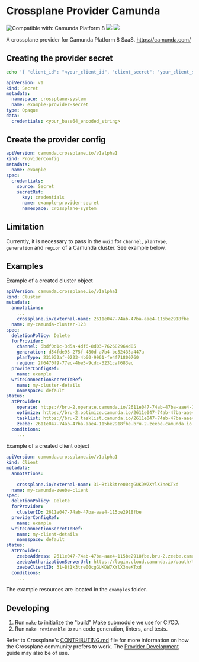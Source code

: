 # Crossplane Provider Camunda

![Compatible with: Camunda Platform 8](https://img.shields.io/badge/Compatible%20with-Camunda%20Platform%208-0072Ce)
[![](https://img.shields.io/badge/Community%20Extension-An%20open%20source%20community%20maintained%20project-FF4700)](https://github.com/camunda-community-hub/community)
[![](https://img.shields.io/badge/Lifecycle-Proof%20of%20Concept-blueviolet)](https://github.com/Camunda-Community-Hub/community/blob/main/extension-lifecycle.md#proof-of-concept-)

A crossplane provider for Camunda Platform 8 SaaS. https://camunda.com/

## Creating the provider secret

```bash
echo '{ "client_id": "<your_client_id", "client_secret": "your_client_secret" }' | base64
```

```yaml
apiVersion: v1
kind: Secret
metadata:
  namespace: crossplane-system
  name: example-provider-secret
type: Opaque
data:
  credentials: <your_base64_encoded_string>
```

## Create the provider config

```yaml
apiVersion: camunda.crossplane.io/v1alpha1
kind: ProviderConfig
metadata:
  name: example
spec:
  credentials:
    source: Secret
    secretRef:
      key: credentials
      name: example-provider-secret
      namespace: crossplane-system
```

## Limitation
Currently, it is necessary to pass in the `uuid` for `channel`, `planType`, `generation` and `region` of a Camunda cluster. See example below. 

## Examples

Example of a created cluster object
```yaml
apiVersion: camunda.crossplane.io/v1alpha1
kind: Cluster
metadata:
  annotations:
    ...
    crossplane.io/external-name: 2611e047-74ab-47ba-aae4-115be2918fbe
  name: my-camunda-cluster-123
spec:
  deletionPolicy: Delete
  forProvider:
    channel: 6bdf0d1c-3d5a-4df6-8d03-762682964d85
    generation: d54fde93-275f-480d-a7b4-bc52435a447a
    planType: 231932af-0223-4b60-9961-fe4f71800760
    region: 2f6470f9-77ec-4be5-9cdc-3231caf683ec
  providerConfigRef:
    name: example
  writeConnectionSecretToRef:
    name: my-cluster-details
    namespace: default
status:
  atProvider:
    operate: https://bru-2.operate.camunda.io/2611e047-74ab-47ba-aae4-115be2918fbe
    optimize: https://bru-2.optimize.camunda.io/2611e047-74ab-47ba-aae4-115be2918fbe
    tasklist: https://bru-2.tasklist.camunda.io/2611e047-74ab-47ba-aae4-115be2918fbe
    zeebe: 2611e047-74ab-47ba-aae4-115be2918fbe.bru-2.zeebe.camunda.io
  conditions:
    ...
```

Example of a created client object
```yaml
apiVersion: camunda.crossplane.io/v1alpha1
kind: Client
metadata:
  annotations:
    ...
    crossplane.io/external-name: 31~Bt1k3tre00cgGUKDW7XYlX3neKTxd
  name: my-camunda-zeebe-client
spec:
  deletionPolicy: Delete
  forProvider:
    clusterID: 2611e047-74ab-47ba-aae4-115be2918fbe
  providerConfigRef:
    name: example
  writeConnectionSecretToRef:
    name: my-client-details
    namespace: default
status:
  atProvider:
    zeebeAddress: 2611e047-74ab-47ba-aae4-115be2918fbe.bru-2.zeebe.camunda.io:443
    zeebeAuthorizationServerUrl: https://login.cloud.camunda.io/oauth/token
    zeebeClientID: 31~Bt1k3tre00cgGUKDW7XYlX3neKTxd
  conditions:
    ...
```

The example resources are located in the `examples` folder. 

## Developing

1. Run `make` to initialize the "build" Make submodule we use for CI/CD.
1. Run `make reviewable` to run code generation, linters, and tests.

Refer to Crossplane's [CONTRIBUTING.md] file for more information on how the
Crossplane community prefers to work. The [Provider Development][provider-dev]
guide may also be of use.

[CONTRIBUTING.md]: https://github.com/crossplane/crossplane/blob/master/CONTRIBUTING.md
[provider-dev]: https://github.com/crossplane/crossplane/blob/master/docs/contributing/provider_development_guide.md
